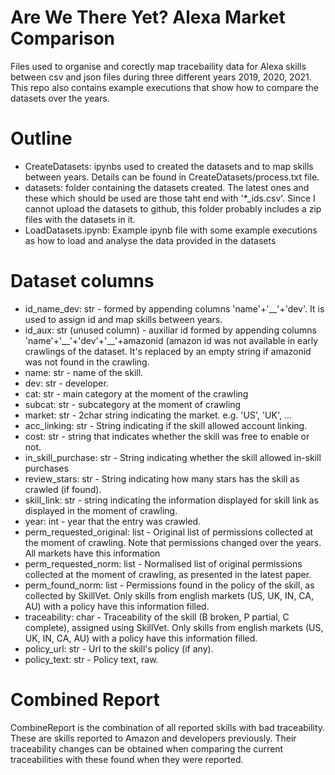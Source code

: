 # Are We There Yet? Alexa Market Comparison
Files used to organise and corectly map tracebaility data for Alexa skills between csv and json files during three different years 2019, 2020, 2021. This repo also contains example executions that show how to compare the datasets over the years.

# Outline
<ul>
  <li>CreateDatasets: ipynbs used to created the datasets and to map skills between years. Details can be found in CreateDatasets/process.txt file.</li>
  <li>datasets: folder containing the datasets created. The latest ones and these which should be used are those taht end with '*_ids.csv'. Since I cannot upload the datasets to github, this folder probably includes a zip files with the datasets in it.</li>
  <li>LoadDatasets.ipynb: Example ipynb file with some example executions as how to load and analyse the data provided in the datasets</li>
</ul>

# Dataset columns
<ul>
  <li>id_name_dev: str - formed by appending columns 'name'+'__'+'dev'. It is used to assign id and map skills between years.</li> 
  <li>id_aux: str (unused column) - auxiliar id formed by appending columns 'name'+'__'+'dev'+'__'+amazonid (amazon id was not available in early crawlings of the dataset. It's replaced by an empty string if amazonid was not found in the crawling. </li>
  <li>name: str - name of the skill.</li> 
  <li>dev: str - developer.</li>
  <li>cat: str - main category at the moment of the crawling</li>
  <li>subcat: str - subcategory at the moment of crawling</li>
  <li>market: str - 2char string indicating the market. e.g. 'US', 'UK', ...</li>
  <li>acc_linking: str - String indicating if the skill allowed account linking. </li>
  <li>cost: str - string that indicates whether the skill was free to enable or not.</li>
  <li>in_skill_purchase: str - String indicating whether the skill allowed in-skill purchases </li>
  
  <li>review_stars: str - String indicating how many stars has the skill as crawled (if found). </li>
  <li>skill_link: str - string indicating the information displayed for skill link as displayed in the moment of crawling.</li>
  <li>year: int - year that the entry was crawled.</li>
  <li>perm_requested_original: list<str> - Original list of permissions collected at the moment of crawling. Note that permissions changed over the years. All markets have this information </li>
  <li>perm_requested_norm: list<str> - Normalised list of original permissions collected at the moment of crawling, as presented in the latest paper.</li>
  <li>perm_found_norm: list<str> - Permissions found in the policy of the skill, as collected by SkillVet. Only skills from english markets (US, UK, IN, CA, AU) with a policy have this information filled.</li>
  <li>traceability: char - Traceability of the skill (B broken, P partial, C complete), assigned using SkillVet. Only skills from english markets (US, UK, IN, CA, AU) with a policy have this information filled.</li>
  <li>policy_url: str - Url to the skill's policy (if any).</li>
  <li>policy_text: str - Policy text, raw.</li> 
</ul>

# Combined Report
CombineReport is the combination of all reported skills with bad traceability. These are skills reported to Amazon and developers previously. Their traceability changes can be obtained when comparing the current traceabilities with these found when they were reported.

